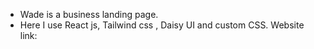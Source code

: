 

*  Wade is a business landing page.
*  Here I use React js, Tailwind css , Daisy UI and custom CSS.
   Website link:
 
